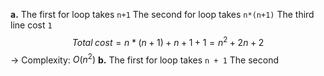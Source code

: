 **a.**
The first for loop takes `n+1`
The second for loop takes `n*(n+1)`
The third line cost `1`
$$Total\;cost = n * (n + 1) + n + 1 + 1 = n ^{2}+ 2n + 2$$
→ Complexity: $O(n^2)$ 
**b.**
The first for loop takes `n + 1`
The second 
